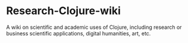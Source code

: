 # Research-Clojure-wiki
A wiki on scientific and academic uses of Clojure, including research or business scientific applications, digital humanities, art, etc. 
